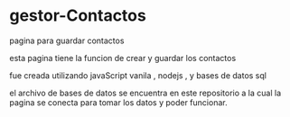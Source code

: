 # gestor-Contactos
pagina para guardar contactos

esta pagina tiene la funcion de crear y guardar los contactos

fue creada utilizando javaScript vanila , nodejs , y bases de datos sql 

el archivo de bases de datos se encuentra en este repositorio a la cual la pagina se conecta para tomar los datos y poder funcionar.


